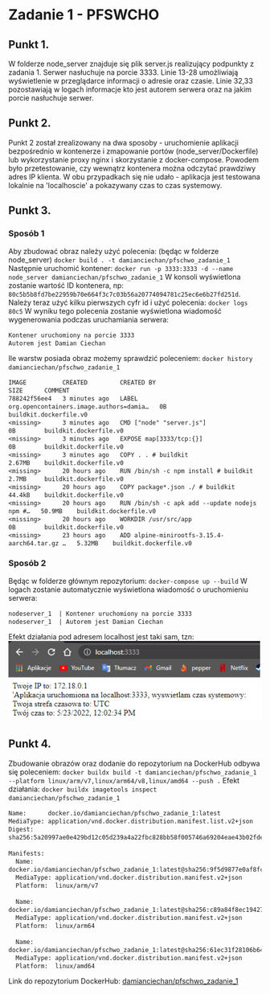 # Zadanie 1 - PFSWCHO
## Punkt 1.
W folderze node_server znajduje się plik server.js realizujący podpunkty z zadania 1.
Serwer nasłuchuje na porcie 3333.
Linie 13-28 umożliwiają wyświetlenie w przeglądarce informacji o adresie oraz czasie.
Linie 32,33 pozostawiają w logach informacje kto jest autorem serwera oraz na jakim porcie nasłuchuje serwer.

## Punkt 2.
Punkt 2 został zrealizowany na dwa sposoby - uruchomienie aplikacji bezpośrednio w kontenerze i zmapowanie portów (node_server/Dockerfile) lub wykorzystanie proxy nginx i skorzystanie z docker-compose. Powodem było przetestowanie, czy wewnątrz kontenera można odczytać prawdziwy adres IP klienta. W obu przypadkach się nie udało - aplikacja jest testowana lokalnie na 'localhoscie' a pokazywany czas to czas systemowy.


## Punkt 3.
### Sposób 1
Aby zbudować obraz należy użyć polecenia: (będąc w folderze node_server)
`docker build . -t damianciechan/pfschwo_zadanie_1`
Następnie uruchomić kontener:
`docker run -p 3333:3333 -d --name node_server damianciechan/pfschwo_zadanie_1`
W konsoli wyświetlona zostanie wartość ID kontenera, np:
`80c5b5b8fd7be22959b70e664f3c7c03b56a20774094781c25ec6e6b27fd251d`.
Należy teraz użyć kilku pierwszych cyfr id i użyć polecenia:
`docker logs 80c5`
W wyniku tego polecenia zostanie wyświetlona wiadomość wygenerowania podczas uruchamiania serwera:
```
Kontener uruchomiony na porcie 3333
Autorem jest Damian Ciechan
```
Ile warstw posiada obraz możemy sprawdzić poleceniem:
`docker history damianciechan/pfschwo_zadanie_1`
```
IMAGE          CREATED         CREATED BY                                      SIZE      COMMENT
788242f56ee4   3 minutes ago   LABEL org.opencontainers.image.authors=damia…   0B        buildkit.dockerfile.v0
<missing>      3 minutes ago   CMD ["node" "server.js"]                        0B        buildkit.dockerfile.v0
<missing>      3 minutes ago   EXPOSE map[3333/tcp:{}]                         0B        buildkit.dockerfile.v0
<missing>      3 minutes ago   COPY . . # buildkit                             2.67MB    buildkit.dockerfile.v0
<missing>      20 hours ago    RUN /bin/sh -c npm install # buildkit           2.7MB     buildkit.dockerfile.v0
<missing>      20 hours ago    COPY package*.json ./ # buildkit                44.4kB    buildkit.dockerfile.v0
<missing>      20 hours ago    RUN /bin/sh -c apk add --update nodejs npm #…   50.9MB    buildkit.dockerfile.v0
<missing>      20 hours ago    WORKDIR /usr/src/app                            0B        buildkit.dockerfile.v0
<missing>      23 hours ago    ADD alpine-minirootfs-3.15.4-aarch64.tar.gz …   5.32MB    buildkit.dockerfile.v0
```
### Sposób 2
Będąc w folderze głównym repozytorium:
`docker-compose up --build`
W logach zostanie automatycznie wyświetlona wiadomość o uruchomieniu serwera:
```
nodeserver_1  | Kontener uruchomiony na porcie 3333
nodeserver_1  | Autorem jest Damian Ciechan
```
Efekt działania pod adresem localhost jest taki sam, tzn:
![text](./localhost_web.png)
## Punkt 4.
Zbudowanie obrazów oraz dodanie do repozytorium na DockerHub odbywa się poleceniem:
`docker buildx build -t damianciechan/pfschwo_zadanie_1 --platform linux/arm/v7,linux/arm64/v8,linux/amd64 --push .`
Efekt działania:
`docker buildx imagetools inspect damianciechan/pfschwo_zadanie_1`
```
Name:      docker.io/damianciechan/pfschwo_zadanie_1:latest
MediaType: application/vnd.docker.distribution.manifest.list.v2+json
Digest:    sha256:5a20997ae0e429bd12c05d239a4a22fbc828bb58f005746a69204eae43b02fde

Manifests:
  Name:      docker.io/damianciechan/pfschwo_zadanie_1:latest@sha256:9f5d9877e0af8fc5a0051eb7c2e5dd6c750f35849f6cff0778ac44b4aa937330
  MediaType: application/vnd.docker.distribution.manifest.v2+json
  Platform:  linux/arm/v7

  Name:      docker.io/damianciechan/pfschwo_zadanie_1:latest@sha256:c89a84f8ec194271c70f9e8047a60a582cbd3379236847dba7d06b0e456c7c86
  MediaType: application/vnd.docker.distribution.manifest.v2+json
  Platform:  linux/arm64

  Name:      docker.io/damianciechan/pfschwo_zadanie_1:latest@sha256:61ec31f28106b642c3e521eab8c98e0e153d6230e3bdcf829fa0ff5705edaeb7
  MediaType: application/vnd.docker.distribution.manifest.v2+json
  Platform:  linux/amd64
```
Link do repozytorium DockerHub: [damianciechan/pfschwo_zadanie_1](https://hub.docker.com/repository/docker/damianciechan/pfschwo_zadanie_1)
